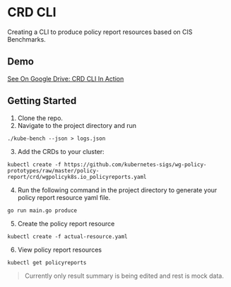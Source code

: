 # CRD CLI

Creating a CLI to produce policy report resources based on CIS Benchmarks.

## Demo

[See On Google Drive: CRD CLI In Action](https://drive.google.com/file/d/1HLusazPybyfTSGKT2h2td5fQXbrJtL9p/view)

## Getting Started

1. Clone the repo.
2. Navigate to the project directory and run

```
./kube-bench --json > logs.json
```

3. Add the CRDs to your cluster:

```
kubectl create -f https://github.com/kubernetes-sigs/wg-policy-prototypes/raw/master/policy-report/crd/wgpolicyk8s.io_policyreports.yaml

```

4. Run the following command in the project directory to generate your policy report resource yaml file.

```
go run main.go produce
```

5. Create the policy report resource

```
kubectl create -f actual-resource.yaml

```

6. View policy report resources

```
kubectl get policyreports

```

> Currently only result summary is being edited and rest is mock data.
